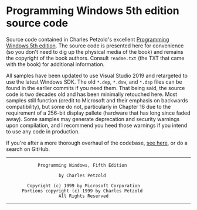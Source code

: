 # Programming Windows 5th edition source code

Source code contained in Charles Petzold's excellent [Programming Windows 5th edition](http://www.charlespetzold.com/pw5/). The source code is presented here for convenience (so you don't need to dig up the physical media of the book) and remains the copyright of the book authors. Consult `readme.txt` (the TXT that came with the book) for additional information.

All samples have been updated to use Visual Studio 2019 and retargeted to use the latest Windows SDK. The old `*.dep`, `*.dsw`, and `*.dsp` files can be found in the earlier commits if you need them. That being said, the source code is two decades old and has been minimally retouched here. Most samples still function (credit to Microsoft and their emphasis on backwards compatibility), but some do not, particularly in Chapter 16 due to the requirement of a 256-bit display pallete (hardware that has long since faded away). Some samples may generate deprecation and security warnings upon compilation, and I recommend you heed those warnings if you intend to use any code in production.

If you're after a more thorough overhaul of the codebase, [see here](https://github.com/recombinant/petzold-pw5e), or do a search on GitHub.

__________________________________________________________________

                Programming Windows, Fifth Edition

                        by Charles Petzold

            Copyright (c) 1999 by Microsoft Corporation
          Portions copyright (c) 1999 by Charles Petzold
                        All Rights Reserved
___________________________________________________________________
